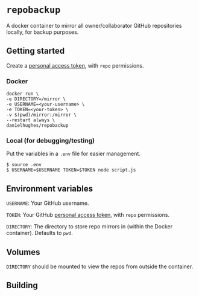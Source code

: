# `repobackup`

A docker container to mirror all owner/collaborator GitHub repositories locally, for backup purposes.

## Getting started

Create a [personal access token](https://github.com/settings/tokens), with `repo` permissions.

### Docker

```shell
docker run \
-e DIRECTORY=/mirror \
-e USERNAME=<your-username> \
-e TOKEN=<your-token> \
-v $(pwd)/mirror:/mirror \
--restart always \
dan1elhughes/repobackup
```

### Local (for debugging/testing)

Put the variables in a `.env` file for easier management.

```shell
$ source .env
$ USERNAME=$USERNAME TOKEN=$TOKEN node script.js
```

## Environment variables

`USERNAME`: Your GitHub username.

`TOKEN`: Your GitHub [personal access token](https://github.com/settings/tokens), with `repo` permissions.

`DIRECTORY`: The directory to store repo mirrors in (within the Docker container). Defaults to `pwd`.

## Volumes

`DIRECTORY` should be mounted to view the repos from outside the container.

## Building
